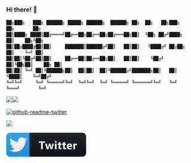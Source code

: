 ### Hi there! 👋

```
██╗███╗   ███╗ ██████╗ █████╗ ██████╗  ██████╗ ██╗  ██╗   ██╗███╗   ██╗       ██╗ 
██║████╗ ████║██╔════╝██╔══██╗██╔══██╗██╔═══██╗██║  ╚██╗ ██╔╝████╗  ██║    ██╗╚██╗
██║██╔████╔██║██║     ███████║██████╔╝██║   ██║██║   ╚████╔╝ ██╔██╗ ██║    ╚═╝ ██║
██║██║╚██╔╝██║██║     ██╔══██║██╔══██╗██║   ██║██║    ╚██╔╝  ██║╚██╗██║    ██╗ ██║
██║██║ ╚═╝ ██║╚██████╗██║  ██║██║  ██║╚██████╔╝███████╗██║   ██║ ╚████║    ╚═╝██╔╝
╚═╝╚═╝     ╚═╝ ╚═════╝╚═╝  ╚═╝╚═╝  ╚═╝ ╚═════╝ ╚══════╝╚═╝   ╚═╝  ╚═══╝       ╚═╝ 
```

<!---
```
██ ███    ███  ██████  █████  ██████   ██████  ██      ██    ██ ███    ██        ██  
██ ████  ████ ██      ██   ██ ██   ██ ██    ██ ██       ██  ██  ████   ██     ██  ██ 
██ ██ ████ ██ ██      ███████ ██████  ██    ██ ██        ████   ██ ██  ██         ██ 
██ ██  ██  ██ ██      ██   ██ ██   ██ ██    ██ ██         ██    ██  ██ ██     ██  ██ 
██ ██      ██  ██████ ██   ██ ██   ██  ██████  ███████    ██    ██   ████        ██  
```
--->

<img height="135px" src="https://github-readme-stats.vercel.app/api?username=imcarolyn&show_icons=true&bg_color=45,ed90e9BF,4acff6BF&text_color=fff&title_color=fff&hide_border=true"/><img height="135px" src ="https://github-readme-stats.vercel.app/api/top-langs/?username=imcarolyn&layout=compact&bg_color=45,4acff6BF,ed90e9BF&text_color=fff&title_color=fff&hide_border=true"/>

[![github-readme-twitter](https://github-readme-twitter.gazf.vercel.app/api?id=heyimcarolyn)](https://github.com/gazf/github-readme-twitter)

![](https://dcbadge.vercel.app/api/shield/144256378154909696)
<p align="left">

 <a href="https://www.twitter.com/heyimcarolyn">
    <img src="https://raw.githubusercontent.com/MikeCodesDotNET/ColoredBadges/4a38660afb7be89a6032218589b4454a1285c7f8/svg/social/twitter.svg" alt="example badge" style="vertical-align:top margin:6px 4px">
  </a>  
 </p>


<!--
**imcarolyn/imcarolyn** is a ✨ _special_ ✨ repository because its `README.md` (this file) appears on your GitHub profile.

Here are some ideas to get you started:

- 🔭 I’m currently working on ...
- 🌱 I’m currently learning ...
- 👯 I’m looking to collaborate on ...
- 🤔 I’m looking for help with ...
- 💬 Ask me about ...
- 📫 How to reach me: ...
- 😄 Pronouns: ...
- ⚡ Fun fact: ...
-->
